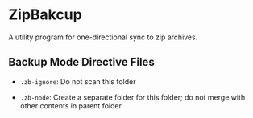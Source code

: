 ﻿# ZipBakcup

A utility program for one-directional sync to zip archives.

## Backup Mode Directive Files

  - `.zb-ignore`: Do not scan this folder

  - `.zb-node`: Create a separate folder for this folder; do not merge with other contents in parent folder


